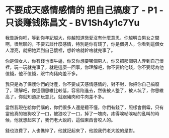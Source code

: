 # 不要成天感情感情的 把自己搞废了 - P1 - 只谈赚钱陈昌文 - BV1Sh4y1c7Yu

我告訴你吧，等到你年紀越大，你越知道戀愛沒有什麼意思，你越明白男女之間啊，很無聊的，不要去談什麼感情，特別是你有錢了，你是個男人，你看到這個女人漂亮，就把她弄到自己懷裡，想幹啥就幹啥就完事了。

你是個女人，你有錢也很牛逼，你又你想要哪個男人，你又把那個男人弄到自己懷裡，玩一玩就完事了，就是這麼一回事，你理解吧，你不要給他錢，你不要認為他值錢，他不值錢，跟牛肉豬肉差不多。

我只是為了保護你們的財產，你不要成天感情感情的，對不對，你把你自己搞廢了，理解吧，你這個思維比較低，容易陷進去，然後被人整了，被人坑了，你思維高了，你就知道那玩意兒，就跟豬肉和牛肉差不多。

當然我現在給你們講的，你們很多人還是聽不懂，你們有錢了，照樣會倒霉，只有當他真的被狗咬了一口，被狼咬了一口，掉了一塊肉，疼得唉呦唉呦的亂叫的時候，他就想起來了，我們老大說的，這個東西會咬人的。

錢也浪費了，人也憔悴了，他就記起來了，他說我們老大說的是對。